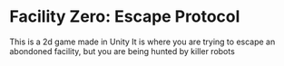 # Facility Zero: Escape Protocol
This is a 2d game made in Unity
It is where you are trying to escape an abondoned facility, but you are being hunted by killer robots
